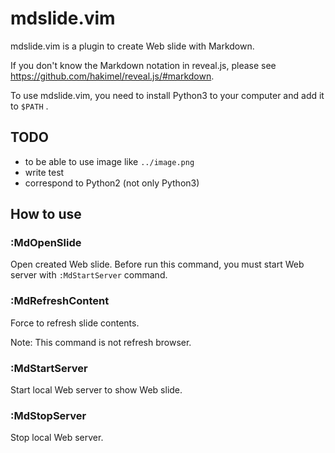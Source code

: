 # mdslide.vim

mdslide.vim is a plugin to create Web slide with Markdown.

If you don't know the Markdown notation in reveal.js, please see https://github.com/hakimel/reveal.js/#markdown.

To use mdslide.vim, you need to install Python3 to your computer and add it to `$PATH` .

## TODO

* to be able to use image like `../image.png`
* write test
* correspond to Python2 (not only Python3)

## How to use

### :MdOpenSlide

Open created Web slide. Before run this command, you must start Web server with `:MdStartServer` command.

### :MdRefreshContent

Force to refresh slide contents.

Note: This command is not refresh browser.

### :MdStartServer

Start local Web server to show Web slide.

### :MdStopServer

Stop local Web server.
